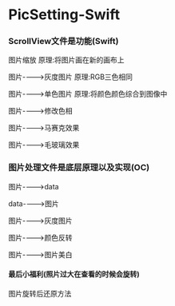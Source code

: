 # PicSetting-Swift

### ScrollView文件是功能(Swift)

图片缩放
原理:将图片画在新的画布上

图片---->灰度图片
原理:RGB三色相同

图片---->单色图片
原理:将颜色颜色综合到图像中

图片---->修改色相


图片---->马赛克效果


图片---->毛玻璃效果

### 图片处理文件是底层原理以及实现(OC)

图片---->data


data---->图片


图片---->灰度图片


图片---->颜色反转


图片---->图片美白


#### 最后小福利(照片过大在查看的时候会旋转)

图片旋转后还原方法
